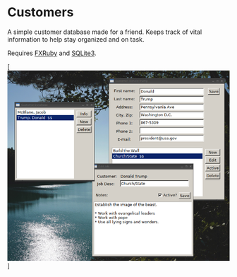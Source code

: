 Customers
=========

A simple customer database made for a friend. Keeps track of vital information to help stay organized and on task.

Requires [FXRuby](https://rubygems.org/gems/fxruby/versions/1.6.33) and [SQLite3](https://rubygems.org/gems/sqlite3).

[![screenshot](screenshot.png)]

